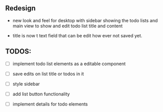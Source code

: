 ## Redesign
* new look and feel for desktop with sidebar showing the todo lists and main view to show and edit todo list title and content

* title is now t text field that can be edit how ever not saved yet.

## TODOS:
- [ ] implement todo list elements as a editable component
- [ ] save edits on list title or todos in it

- [ ] style sidebar
- [ ] add list button functionality
- [ ] implement details for todo elements